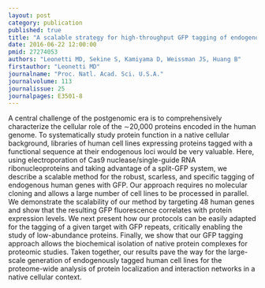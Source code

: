 ```yaml
---
layout: post
category: publication
published: true
title: "A scalable strategy for high-throughput GFP tagging of endogenous human proteins."
date: 2016-06-22 12:00:00
pmid: 27274053
authors: "Leonetti MD, Sekine S, Kamiyama D, Weissman JS, Huang B"
firstauthor: "Leonetti MD"
journalname: "Proc. Natl. Acad. Sci. U.S.A."
journalvolume: 113
journalissue: 25
journalpages: E3501-8
---
```


A central challenge of the postgenomic era is to comprehensively characterize the cellular role of the ∼20,000 proteins encoded in the human genome. To systematically study protein function in a native cellular background, libraries of human cell lines expressing proteins tagged with a functional sequence at their endogenous loci would be very valuable. Here, using electroporation of Cas9 nuclease/single-guide RNA ribonucleoproteins and taking advantage of a split-GFP system, we describe a scalable method for the robust, scarless, and specific tagging of endogenous human genes with GFP. Our approach requires no molecular cloning and allows a large number of cell lines to be processed in parallel. We demonstrate the scalability of our method by targeting 48 human genes and show that the resulting GFP fluorescence correlates with protein expression levels. We next present how our protocols can be easily adapted for the tagging of a given target with GFP repeats, critically enabling the study of low-abundance proteins. Finally, we show that our GFP tagging approach allows the biochemical isolation of native protein complexes for proteomic studies. Taken together, our results pave the way for the large-scale generation of endogenously tagged human cell lines for the proteome-wide analysis of protein localization and interaction networks in a native cellular context.

